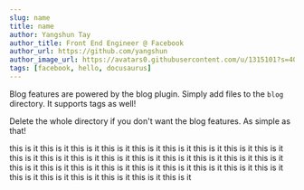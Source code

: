 ```yaml
---
slug: name
title: name
author: Yangshun Tay
author_title: Front End Engineer @ Facebook
author_url: https://github.com/yangshun
author_image_url: https://avatars0.githubusercontent.com/u/1315101?s=400&v=4
tags: [facebook, hello, docusaurus]
---
```


Blog features are powered by the blog plugin. Simply add files to the `blog` directory. It supports tags as well!

Delete the whole directory if you don't want the blog features. As simple as that!

this is it this is it this is it this is it this is it this is it this is it this is it this is it this is it this is it this is it this is it this is it this is it this is it this is it this is it this is it this is it this is it this is it this is it this is it this is it this is it this is it this is it this is it this is it this is it this is it this is it
